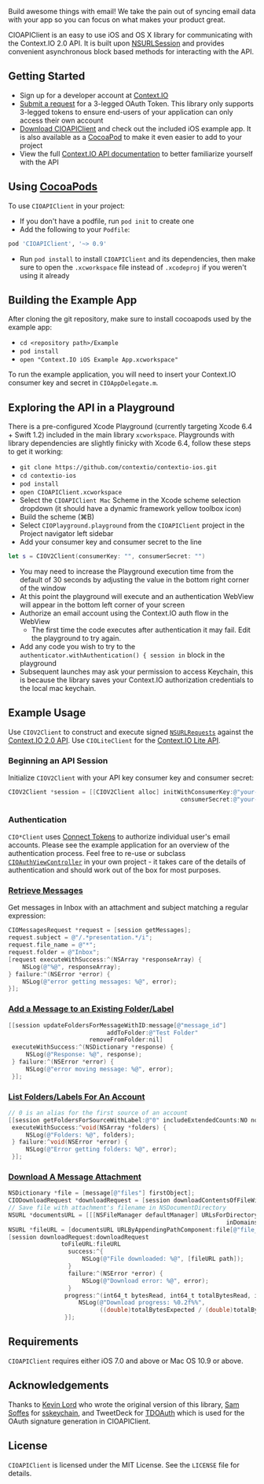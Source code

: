 Build awesome things with email! We take the pain out of syncing email data with your app so you can focus on what makes your product great.

CIOAPIClient is an easy to use iOS and OS X library for communicating with the Context.IO 2.0 API. It is built upon [NSURLSession](https://developer.apple.com/library/ios/documentation/Foundation/Reference/NSURLSession_class/index.html) and provides convenient asynchronous block based methods for interacting with the API.

## Getting Started

* Sign up for a developer account at [Context.IO](http://context.io)
* [Submit a request](http://support.context.io/hc/en-us/requests/new) for a 3-legged OAuth Token. This library only supports 3-legged tokens to ensure end-users of your application can only access their own account
* [Download CIOAPIClient](https://github.com/contextio/contextio-ios) and check out the included iOS example app. It is also available as a [CocoaPod](http://cocoapods.org/) to make it even easier to add to your project
* View the full [Context.IO API documentation](http://context.io/docs/2.0) to better familiarize yourself with the API

## Using [CocoaPods](https://cocoapods.org)

To use `CIOAPIClient` in your project:

* If you don't have a podfile, run `pod init` to create one
* Add the following to your `Podfile`:<br>

```ruby
pod 'CIOAPIClient', '~> 0.9'
```

* Run `pod install` to install `CIOAPIClient` and its dependencies, then make sure to open the `.xcworkspace` file instead of `.xcodeproj` if you weren't using it already

[podfile]: https://guides.cocoapods.org/using/the-podfile.html

## Building the Example App

After cloning the git repository, make sure to install cocoapods used by the example app:

* `cd <repository path>/Example`
* `pod install`
* `open "Context.IO iOS Example App.xcworkspace"`

To run the example application, you will need to insert your Context.IO consumer key and secret in `CIOAppDelegate.m`.

## Exploring the API in a Playground

There is a pre-configured Xcode Playground (currently targeting Xcode 6.4 + Swift 1.2) included in the main library `xcworkspace`. Playgrounds with library dependencies are slightly finicky with Xcode 6.4, follow these steps to get it working:

* `git clone https://github.com/contextio/contextio-ios.git`
* `cd contextio-ios`
* `pod install`
* `open CIOAPIClient.xcworkspace`
* Select the `CIOAPIClient Mac` Scheme in the Xcode scheme selection dropdown (it should have a dynamic framework yellow toolbox icon)
* Build the scheme (⌘B)
* Select `CIOPlayground.playground` from the `CIOAPIClient` project in the Project navigator left sidebar
* Add your consumer key and consumer secret to the line
```swift
let s = CIOV2Client(consumerKey: "", consumerSecret: "")
```
* You may need to increase the Playground execution time from the default of 30 seconds by adjusting the value in the bottom right corner of the window
* At this point the playground will execute and an authentication WebView will appear in the bottom left corner of your screen
* Authorize an email account using the Context.IO auth flow in the WebView
    - The first time the code executes after authentication it may fail. Edit the playground to try again.
* Add any code you wish to try to the `authenticator.withAuthentication() { session in` block in the playground
* Subsequent launches may ask your permission to access Keychain, this is because the library saves your Context.IO authorization credentials to the local mac keychain.

## Example Usage

Use `CIOV2Client` to construct and execute signed [`NSURLRequests`][nsurl] against the [Context.IO 2.0 API](https://context.io/docs/2.0).
Use `CIOLiteClient` for the [Context.IO Lite API](https://context.io/docs/lite).


[nsurl]: https://developer.apple.com/library/ios/documentation/Cocoa/Reference/Foundation/Classes/NSURLRequest_Class/index.html

### Beginning an API Session

Initialize `CIOV2Client` with your API key consumer key and consumer secret:

``` objective-c
CIOV2Client *session = [[CIOV2Client alloc] initWithConsumerKey:@"your-consumer-key"
                                                 consumerSecret:@"your-consumer-secret"];
```

### Authentication

`CIO*Client` uses [Connect Tokens][ct] to authorize individual user's email accounts. Please see the example application for an overview of the authentication process. Feel free to re-use or subclass [`CIOAuthViewController`][cioauth] in your own project - it takes care of the details of authentication and should work out of the box for most purposes.

[cioauth]: https://github.com/contextio/contextio-ios/blob/master/Example/Classes/Controllers/CIOAuthViewController.m
[ct]: https://context.io/docs/2.0/connect_tokens

### [Retrieve Messages](https://context.io/docs/2.0/accounts/messages)

Get messages in Inbox with an attachment and subject matching a regular expression:

``` objective-c
CIOMessagesRequest *request = [session getMessages];
request.subject = @"/.*presentation.*/i";
request.file_name = @"*";
request.folder = @"Inbox";
[request executeWithSuccess:^(NSArray *responseArray) {
    NSLog(@"%@", responseArray);
} failure:^(NSError *error) {
    NSLog(@"error getting messages: %@", error);
}];

```

### [Add a Message to an Existing Folder/Label](https://context.io/docs/2.0/accounts/messages/folders)

``` objective-c
[[session updateFoldersForMessageWithID:message[@"message_id"]
                            addToFolder:@"Test Folder"
                       removeFromFolder:nil]
 executeWithSuccess:^(NSDictionary *response) {
     NSLog(@"Response: %@", response);
 } failure:^(NSError *error) {
     NSLog(@"error moving message: %@", error);
 }];
```

### [List Folders/Labels For An Account](https://context.io/docs/2.0/accounts/sources/folders#get)
```objective-c
// 0 is an alias for the first source of an account
[[session getFoldersForSourceWithLabel:@"0" includeExtendedCounts:NO noCache:NO]
 executeWithSuccess:^void(NSArray *folders) {
     NSLog(@"Folders: %@", folders);
 } failure:^void(NSError *error) {
     NSLog(@"Error getting folders: %@", error);
 }];
```

### [Download A Message Attachment](https://context.io/docs/2.0/accounts/files/content)

``` objective-c
NSDictionary *file = [message[@"files"] firstObject];
CIODownloadRequest *downloadRequest = [session downloadContentsOfFileWithID:file[@"file_id"]];
// Save file with attachment's filename in NSDocumentDirectory
NSURL *documentsURL = [[[NSFileManager defaultManager] URLsForDirectory:NSDocumentDirectory
                                                              inDomains:NSUserDomainMask] lastObject];
NSURL *fileURL = [documentsURL URLByAppendingPathComponent:file[@"file_name"]];
[session downloadRequest:downloadRequest
               toFileURL:fileURL
                 success:^{
                     NSLog(@"File downloaded: %@", [fileURL path]);
                 }
                 failure:^(NSError *error) {
                     NSLog(@"Download error: %@", error);
                 }
                progress:^(int64_t bytesRead, int64_t totalBytesRead, int64_t totalBytesExpected){
                    NSLog(@"Download progress: %0.2f%%",
                          ((double)totalBytesExpected / (double)totalBytesRead) * 100);
                }];

```

## Requirements

`CIOAPIClient` requires either iOS 7.0 and above or Mac OS 10.9 or above.

## Acknowledgements

Thanks to [Kevin Lord](https://github.com/lordkev) who wrote the original version of this library, [Sam Soffes](https://github.com/soffes) for [sskeychain](https://github.com/soffes/sskeychain), and TweetDeck for [TDOAuth](https://github.com/tweetdeck/tdoauth) which is used for the OAuth signature generation in CIOAPIClient.

## License

`CIOAPIClient` is licensed under the MIT License. See the `LICENSE` file for details.
